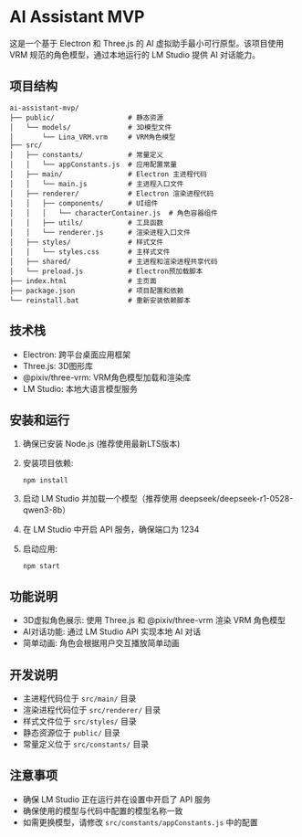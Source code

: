 # AI Assistant MVP

这是一个基于 Electron 和 Three.js 的 AI 虚拟助手最小可行原型。该项目使用 VRM 规范的角色模型，通过本地运行的 LM Studio 提供 AI 对话能力。

## 项目结构

```
ai-assistant-mvp/
├── public/                  # 静态资源
│   └── models/              # 3D模型文件
│       └── Lina_VRM.vrm     # VRM角色模型
├── src/
│   ├── constants/           # 常量定义
│   │   └── appConstants.js  # 应用配置常量
│   ├── main/                # Electron 主进程代码
│   │   └── main.js          # 主进程入口文件
│   ├── renderer/            # Electron 渲染进程代码
│   │   ├── components/      # UI组件
│   │   │   └── characterContainer.js  # 角色容器组件
│   │   ├── utils/           # 工具函数
│   │   └── renderer.js      # 渲染进程入口文件
│   ├── styles/              # 样式文件
│   │   └── styles.css       # 主样式文件
│   ├── shared/              # 主进程和渲染进程共享代码
│   └── preload.js           # Electron预加载脚本
├── index.html               # 主页面
├── package.json             # 项目配置和依赖
└── reinstall.bat            # 重新安装依赖脚本
```

## 技术栈

- Electron: 跨平台桌面应用框架
- Three.js: 3D图形库
- @pixiv/three-vrm: VRM角色模型加载和渲染库
- LM Studio: 本地大语言模型服务

## 安装和运行

1. 确保已安装 Node.js (推荐使用最新LTS版本)

2. 安装项目依赖:
   ```
   npm install
   ```

3. 启动 LM Studio 并加载一个模型（推荐使用 deepseek/deepseek-r1-0528-qwen3-8b）

4. 在 LM Studio 中开启 API 服务，确保端口为 1234

5. 启动应用:
   ```
   npm start
   ```

## 功能说明

- 3D虚拟角色展示: 使用 Three.js 和 @pixiv/three-vrm 渲染 VRM 角色模型
- AI对话功能: 通过 LM Studio API 实现本地 AI 对话
- 简单动画: 角色会根据用户交互播放简单动画

## 开发说明

- 主进程代码位于 `src/main/` 目录
- 渲染进程代码位于 `src/renderer/` 目录
- 样式文件位于 `src/styles/` 目录
- 静态资源位于 `public/` 目录
- 常量定义位于 `src/constants/` 目录

## 注意事项

- 确保 LM Studio 正在运行并在设置中开启了 API 服务
- 确保使用的模型与代码中配置的模型名称一致
- 如需更换模型，请修改 `src/constants/appConstants.js` 中的配置